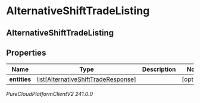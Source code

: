 # AlternativeShiftTradeListing

## AlternativeShiftTradeListing

## Properties

|Name | Type | Description | Notes|
|------------ | ------------- | ------------- | -------------|
| **entities** | [list[AlternativeShiftTradeResponse]](AlternativeShiftTradeResponse) |  | [optional] |



_PureCloudPlatformClientV2 241.0.0_
